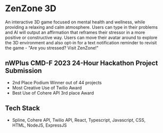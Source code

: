 # ZenZone 3D

An interactive 3D game focused on mental health and wellness, while providing a relaxing and calm atmosphere. Users can type in their problems and AI will output an affirmation that reframes their stressor in a more positive or constructive way. Users can move their avatar around to explore the 3D environment and also opt-in for a text notification reminder to revisit the game - "Are you stressed? Visit ZenZone!"
## nWPlus CMD-F 2023 24-Hour Hackathon Project Submission
* 2nd Place Podium Winner out of 44 projects
* Most Creative Use of Twilio Award
* Best Use of Cohere API 3rd place Award

## Tech Stack
* Spline, Cohere API, Twilio API, React, Typescript, Javascript, CSS, HTML, NodeJS, ExpressJS